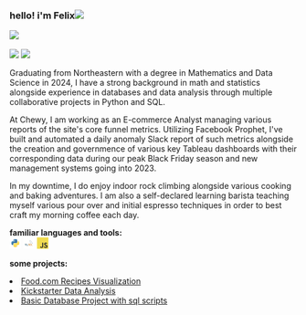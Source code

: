 ### hello! i'm Felix<img src="https://media.giphy.com/media/hvRJCLFzcasrR4ia7z/giphy.gif" width="25px">

<img src="https://media.giphy.com/media/ES4Vcv8zWfIt2/giphy.gif" width="72px">

<p>
<a href="https://www.linkedin.com/in/felix-yang-459557161/"><img src="https://img.shields.io/badge/linkedin-%230077B5.svg?&style=for-the-badge&logo=linkedin&logoColor=white" height=24></a> <a href="https://www.instagram.com/flixeats/"><img src="https://img.shields.io/badge/instagram-%23E44x05F.svg?&style=for-the-badge&logo=instagram&logoColor=white" height=24></a>
</p>


Graduating from Northeastern with a degree in Mathematics and Data Science in 2024, I have a strong background in math and statistics alongside experience in databases and data analysis through multiple collaborative projects in Python and SQL. 

At Chewy, I am working as an E-commerce Analyst managing various reports of the site's core funnel metrics. Utilizing Facebook Prophet, I've built and automated a daily anomaly Slack report of such metrics alongside the creation and governmence of various key Tableau dashboards with their corresponding data during our peak Black Friday season and new management systems going into 2023.

In my downtime, I do enjoy indoor rock climbing alongside various cooking and baking adventures. I am also a self-declared learning barista teaching myself various pour over and initial espresso techniques in order to best craft my morning coffee each day.

  
**familiar languages and tools:** <br />
<code><img height="20" src="https://raw.githubusercontent.com/github/explore/80688e429a7d4ef2fca1e82350fe8e3517d3494d/topics/python/python.png"></code>
<code><img height="20" src="https://raw.githubusercontent.com/github/explore/80688e429a7d4ef2fca1e82350fe8e3517d3494d/topics/mysql/mysql.png"></code>
<code><img height="20" src="https://raw.githubusercontent.com/github/explore/80688e429a7d4ef2fca1e82350fe8e3517d3494d/topics/javascript/javascript.png"></code>

**some projects:**
<li> <a href="https://github.com/DS4200-S22/final-project-recipe-viz">Food.com Recipes Visualization</a></li>
<li> <a href="https://github.com/fzyang1227/ds2500final">Kickstarter Data Analysis</a></li>
<li> <a href="https://github.com/weschung/cs3200project">Basic Database Project with sql scripts</a></li>
